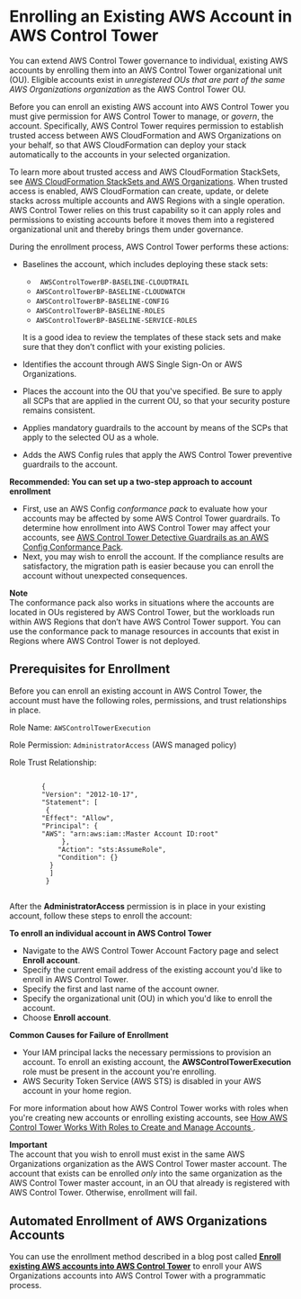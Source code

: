 # Enrolling an Existing AWS Account in AWS Control Tower<a name="enroll-account"></a>

You can extend AWS Control Tower governance to individual, existing AWS accounts by enrolling them into an AWS Control Tower organizational unit \(OU\)\. Eligible accounts exist in *unregistered OUs that are part of the same AWS Organizations organization* as the AWS Control Tower OU\. 

Before you can enroll an existing AWS account into AWS Control Tower you must give permission for AWS Control Tower to manage, or *govern*, the account\. Specifically, AWS Control Tower requires permission to establish trusted access between AWS CloudFormation and AWS Organizations on your behalf, so that AWS CloudFormation can deploy your stack automatically to the accounts in your selected organization\.

 To learn more about trusted access and AWS CloudFormation StackSets, see [AWS CloudFormation StackSets and AWS Organizations](https://docs.aws.amazon.com/organizations/latest/userguide/services-that-can-integrate-cloudformation.html)\. When trusted access is enabled, AWS CloudFormation can create, update, or delete stacks across multiple accounts and AWS Regions with a single operation\. AWS Control Tower relies on this trust capability so it can apply roles and permissions to existing accounts before it moves them into a registered organizational unit and thereby brings them under governance\.

During the enrollment process, AWS Control Tower performs these actions:
+ Baselines the account, which includes deploying these stack sets:
  + ` AWSControlTowerBP-BASELINE-CLOUDTRAIL`
  + `AWSControlTowerBP-BASELINE-CLOUDWATCH`
  + `AWSControlTowerBP-BASELINE-CONFIG`
  + `AWSControlTowerBP-BASELINE-ROLES`
  + `AWSControlTowerBP-BASELINE-SERVICE-ROLES`

   It is a good idea to review the templates of these stack sets and make sure that they don’t conflict with your existing policies\.
+ Identifies the account through AWS Single Sign\-On or AWS Organizations\.
+ Places the account into the OU that you've specified\. Be sure to apply all SCPs that are applied in the current OU, so that your security posture remains consistent\.
+ Applies mandatory guardrails to the account by means of the SCPs that apply to the selected OU as a whole\.
+ Adds the AWS Config rules that apply the AWS Control Tower preventive guardrails to the account\.

**Recommended: You can set up a two\-step approach to account enrollment**
+ First, use an AWS Config *conformance pack* to evaluate how your accounts may be affected by some AWS Control Tower guardrails\. To determine how enrollment into AWS Control Tower may affect your accounts, see [AWS Control Tower Detective Guardrails as an AWS Config Conformance Pack](http://aws.amazon.com/blogs/mt/aws-control-tower-detective-guardrails-as-an-aws-config-conformance-pack)\. 
+ Next, you may wish to enroll the account\. If the compliance results are satisfactory, the migration path is easier because you can enroll the account without unexpected consequences\.

**Note**  
The conformance pack also works in situations where the accounts are located in OUs registered by AWS Control Tower, but the workloads run within AWS Regions that don’t have AWS Control Tower support\. You can use the conformance pack to manage resources in accounts that exist in Regions where AWS Control Tower is not deployed\.

## Prerequisites for Enrollment<a name="enrollment-prerequisites"></a>

Before you can enroll an existing account in AWS Control Tower, the account must have the following roles, permissions, and trust relationships in place\.

Role Name: `AWSControlTowerExecution`

Role Permission: `AdministratorAccess` \(AWS managed policy\)

Role Trust Relationship:

```
        
        {
        "Version": "2012-10-17",
        "Statement": [
         {
        "Effect": "Allow",
        "Principal": {
        "AWS": "arn:aws:iam::Master Account ID:root"
             },
            "Action": "sts:AssumeRole",
            "Condition": {}
          }
          ]
         }
```

## <a name="enrollment-steps"></a>

After the **AdministratorAccess** permission is in place in your existing account, follow these steps to enroll the account:

**To enroll an individual account in AWS Control Tower**
+ Navigate to the AWS Control Tower Account Factory page and select **Enroll account**\.
+ Specify the current email address of the existing account you'd like to enroll in AWS Control Tower\.
+ Specify the first and last name of the account owner\.
+ Specify the organizational unit \(OU\) in which you'd like to enroll the account\.
+ Choose **Enroll account**\.

**Common Causes for Failure of Enrollment**
+ Your IAM principal lacks the necessary permissions to provision an account\. To enroll an existing account, the **AWSControlTowerExecution** role must be present in the account you're enrolling\.
+ AWS Security Token Service \(AWS STS\) is disabled in your AWS account in your home region\.

For more information about how AWS Control Tower works with roles when you're creating new accounts or enrolling existing accounts, see [How AWS Control Tower Works With Roles to Create and Manage Accounts ](how-control-tower-works.md#roles-how)\.

**Important**  
The account that you wish to enroll must exist in the same AWS Organizations organization as the AWS Control Tower master account\. The account that exists can be enrolled *only* into the same organization as the AWS Control Tower master account, in an OU that already is registered with AWS Control Tower\. Otherwise, enrollment will fail\.

## Automated Enrollment of AWS Organizations Accounts<a name="automated-account-enrollment"></a>

You can use the enrollment method described in a blog post called **[ Enroll existing AWS accounts into AWS Control Tower](http://aws.amazon.com/blogs/field-notes/enroll-existing-aws-accounts-into-aws-control-tower/)** to enroll your AWS Organizations accounts into AWS Control Tower with a programmatic process\.